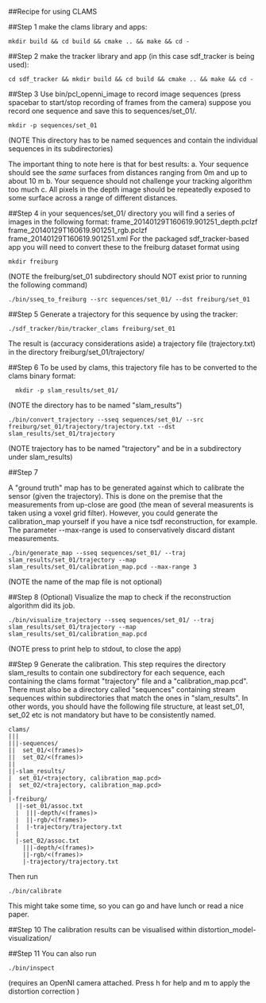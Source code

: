 ##Recipe for using CLAMS

##Step 1
make the clams library and apps:
```Shell
mkdir build && cd build && cmake .. && make && cd -
```
##Step 2
make the tracker library and app (in this case sdf_tracker is being used):
```Shell
cd sdf_tracker && mkdir build && cd build && cmake .. && make && cd -
```

##Step 3
Use bin/pcl_openni_image to record image sequences (press spacebar to start/stop recording of frames from the camera) 
suppose you record one sequence and save this to sequences/set_01/. 

```Shell
mkdir -p sequences/set_01
```
(NOTE This directory has to be named sequences and contain the individual sequences in its subdirectories)

The important thing to note here is that for best results:
  a. Your sequence should see the *same* surfaces from distances ranging from 0m and up to about 10 m
  b. Your sequence should not challenge your tracking algorithm too much
  c. All pixels in the depth image should be repeatedly exposed to some surface across a range of different distances.

##Step 4 
in your sequences/set_01/ directory you will find a series of images in the following format:
  frame_20140129T160619.901251_depth.pclzf
  frame_20140129T160619.901251_rgb.pclzf
  frame_20140129T160619.901251.xml
For the packaged sdf_tracker-based app you will need to convert these to the freiburg dataset format using

```Shell
mkdir freiburg
```
(NOTE the freiburg/set_01 subdirectory should NOT exist prior to running the following command)

```Shell
./bin/sseq_to_freiburg --src sequences/set_01/ --dst freiburg/set_01
```

##Step 5
Generate a trajectory for this sequence by using the tracker:
```Shell
./sdf_tracker/bin/tracker_clams freiburg/set_01
```

The result is (accuracy considerations aside) a trajectory file (trajectory.txt) in the directory
  freiburg/set_01/trajectory/

##Step 6 
To be used by clams, this trajectory file has to be converted to the clams binary format:

```Shell
  mkdir -p slam_results/set_01/ 
```
(NOTE the directory has to be named "slam_results")

```Shell
./bin/convert_trajectory --sseq sequences/set_01/ --src freiburg/set_01/trajectory/trajectory.txt --dst slam_results/set_01/trajectory
```

(NOTE trajectory has to be named "trajectory" and be in a subdirectory under slam_results)

##Step 7

A "ground truth" map has to be generated against which to calibrate the sensor (given the trajectory). This is done on the premise that the measurements from up-close are good (the mean of several measurents is taken using a voxel grid filter). However, you could generate the calibration_map yourself if you have a nice tsdf reconstruction, for example. 
The parameter --max-range is used to conservatively discard distant measurements. 

```Shell
./bin/generate_map --sseq sequences/set_01/ --traj slam_results/set_01/trajectory --map slam_results/set_01/calibration_map.pcd --max-range 3
```

(NOTE the name of the map file is not optional)

##Step 8 (Optional)
Visualize the map to check if the reconstruction algorithm did its job.

```Shell
./bin/visualize_trajectory --sseq sequences/set_01/ --traj slam_results/set_01/trajectory --map slam_results/set_01/calibration_map.pcd
```
(NOTE press <h> to print help to stdout, <ESC> to close the app)

##Step 9
Generate the calibration. This step requires the directory slam_results to contain one subdirectory for each sequence, each containing the clams format "trajectory" file and a "calibration_map.pcd". There must also be a directory called "sequences" containing stream sequences within subdirectories that match the ones in "slam_results". In other words, you should have the following file structure, at least set_01, set_02 etc is not mandatory but have to be consistently named.

```
clams/
|||
|||-sequences/
||  set_01/<(frames)>
||  set_02/<(frames)>
||
||-slam_results/
|  set_01/<trajectory, calibration_map.pcd>
|  set_02/<trajectory, calibration_map.pcd>
|
|-freiburg/
  ||-set_01/assoc.txt
  |  |||-depth/<(frames)>
  |  ||-rgb/<(frames)>
  |  |-trajectory/trajectory.txt
  |
  |-set_02/assoc.txt
    |||-depth/<(frames)>
    ||-rgb/<(frames)>
    |-trajectory/trajectory.txt
```


Then run

```Shell
./bin/calibrate
```

This might take some time, so you can go and have lunch or read a nice paper.

##Step 10
The calibration results can be visualised within 
  distortion_model-visualization/

##Step 11
You can also run 

```Shell
./bin/inspect
```
(requires an OpenNI camera attached. Press h for help and m to apply the distortion correction )